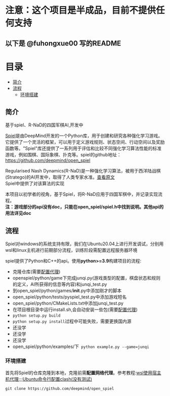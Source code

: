 # **注意：这个项目是半成品，目前不提供任何支持**
## 以下是 @fuhongxue00 写的README
# 目录
- [简介](#简介)
- [流程](#流程)  
  - [环境搭建](#环境搭建)



## 简介
基于spiel、R-NaD的四国军棋AI,开发中

[Spiel](https://www.deepmind.com/open-source/openspiel)是由DeepMind开发的一个Python库，用于创建和研究各种强化学习游戏。它提供了一个灵活的框架，可以用于定义游戏规则、状态空间、行动空间以及奖励函数等。"Spiel"库还提供了一系列用于评估和比较不同强化学习算法性能的标准游戏，例如围棋、国际象棋、扑克等。spiel的github地址：https://github.com/deepmind/open_spiel

Regularised Nash Dynamics(R-NaD)是一种强化学习算法，被用于西洋陆战棋(Stratego)的AI开发中，取得了人类专家水准。[查看原文](https://arxiv.org/abs/2206.15378)  
Spiel中提供了对该算法的实现

本项目以初学者的视角，基于Spiel，将R-NaD应用于四国军棋中，并记录实现流程。  
__注：游戏部分的api没有doc，只能在open_spiel/spiel.h中找到说明。其他api的用法详见doc__
## 流程  
Spiel对windows的系统支持有限，我们在Ubuntu20.04上进行开发调试，分别用wsl和linux主机进行前期部分流程，训练阶段需配置远程服务器环境

spiel提供了Python和C++的api。使用**python>=3.9**构建项目的流程:  
- 克隆仓库(需要[配置代理](#环境搭建))
- openspiel/python/game下完成junqi.py(游戏类型的配置，棋盘状态和规则的定义，AI所获得的信息等内容)和junqi_test.py
- 到open_spiel/python/games/__init__.py中添加刚才的脚本
- open_spiel/python/tests/pyspiel_test.py中添加游戏短名
- open_spiel/python/CMakeLists.txt中添加junqi_test.py
- 在项目根目录中运行install.sh,会自动安装一些包(需要[配置代理](#环境搭建))
- `python setup.py build`
- `python setup.py install`过程中可能失败，需要更换国内源
- 还没学
- 还没学
- 还没学
- open_spiel/python/examples/下` python example.py --game=junqi`

### 环境搭建
首先将Spiel的仓库克隆到本地，克隆前需**配置网络代理**。参考教程:[wsl使用宿主机代理](https://solidspoon.xyz/2021/02/17/%E9%85%8D%E7%BD%AEWSL2%E4%BD%BF%E7%94%A8Windows%E4%BB%A3%E7%90%86%E4%B8%8A%E7%BD%91/);;;[Ubuntu命令行配置clash(没有测试)](https://www.hengy1.top/article/3dadfa74.html)
```
git clone https://github.com/deepmind/open_spiel
```






